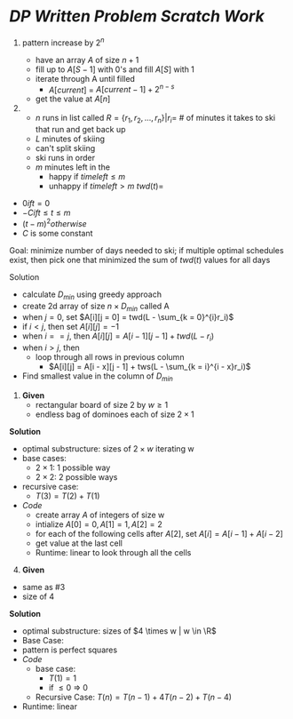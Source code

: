 # ***DP Written Problem Scratch Work***
1. pattern increase by $2^n$
    - have an array $A$ of size $n + 1$
    - fill up to $A[S - 1]$ with 0's and fill $A[S]$ with 1
    - iterate through A until filled
      - $A[current]$ = $A[current - 1] + 2^{n - s}$
    - get the value at $A[n]$

2. 
   - $n$ runs in list called $R = \{r_1, r_2,..., r_n\} | r_i =$ # of minutes it takes to ski that run and get back up
   - $L$ minutes of skiing
   - can't split skiing
   - ski runs in order
   - $m$ minutes left in the
     - happy if $time left \leq m$
     - unhappy if $time left > m$
  $twd(t) =$
  - $0 if t = 0$
  - $-C if t \leq t \leq m$
  - $(t-m)^2 otherwise$
  - $C$ is some constant

Goal: minimize number of days needed to ski; if multiple optimal schedules exist, then pick one that minimized the sum of $twd(t)$ values for all days

  Solution
  - calculate $D_{min}$ using greedy approach
  - create 2d array of size $n \times D_{min}$ called A
  - when $j = 0$, set $A[i][j = 0] = twd(L - \sum_{k = 0}^{i}r_i)$
  - if $i < j$, then set $A[i][j] = -1$
  - when $i == j$, then $A[i][j] = A[i-1][j-1] + twd(L - r_i)$
  - when $i > j$, then 
    - loop through all rows in previous column
      - $A[i][j] = A[i - x][j - 1] + tws(L - \sum_{k = i}^{i - x}r_i)$
  - Find smallest value in the column of $D_{min}$

1. **Given**
   - rectangular board of size 2 by $w \geq 1$
   - endless bag of dominoes each of size $2 \times 1$
  
  **Solution**
  - optimal substructure: sizes of $2 \times w$ iterating w
  - base cases: 
    - $2 \times 1$: 1 possible way
    - $2 \times 2$: 2 possible ways
  - recursive case: 
    - $T(3) = T(2) + T(1)$
  - *Code*
    - create array $A$ of integers of size w
    - intialize $A[0] = 0, A[1] = 1, A[2] = 2$
    - for each of the following cells after $A[2]$, set $A[i] = A[i - 1] + A[i - 2]$
    - get value at the last cell
    - Runtime: linear to look through all the cells

4. **Given**
- same as #3
- size of 4

**Solution**
- optimal substructure: sizes of $4 \times w | w \in \R$
- Base Case: 
- pattern is perfect squares
- *Code*
  - base case: 
    - $T(1) = 1$ 
    - if $\leq 0$ => 0
  - Recursive Case: $T(n) = T(n - 1) + 4T(n - 2) + T(n - 4)$
- Runtime: linear
    
   